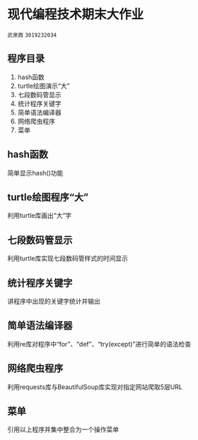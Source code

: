 # 现代编程技术期末大作业

`武泉酉` `3019232034`

## 程序目录
1. hash函数
2. turtle绘图演示“大”
3. 七段数码管显示
4. 统计程序关键字
5. 简单语法编译器
6. 网络爬虫程序
7. 菜单

## hash函数
简单显示hash()功能

## turtle绘图程序“大”
利用turtle库画出“大”字

## 七段数码管显示
利用turtle库实现七段数码管样式的时间显示

## 统计程序关键字
讲程序中出现的关键字统计并输出

## 简单语法编译器
利用re库对程序中“for”、“def”、“try(except)”进行简单的语法检查

## 网络爬虫程序
利用requests库与BeautifulSoup库实现对指定网站爬取5层URL

## 菜单
引用以上程序并集中整合为一个操作菜单
